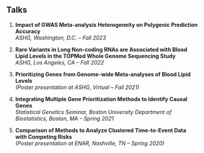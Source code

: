 ## Talks

1. **Impact of GWAS Meta-analysis Heterogeneity on Polygenic Prediction Accuracy**  
   *ASHG, Washington, D.C. – Fall 2023*

2. **Rare Variants in Long Non-coding RNAs are Associated with Blood Lipid Levels in the TOPMed Whole Genome Sequencing Study**  
   *ASHG, Los Angeles, CA – Fall 2022*

3. **Prioritizing Genes from Genome-wide Meta-analyses of Blood Lipid Levels**  
   *(Poster presentation at ASHG, Virtual – Fall 2021)*

4. **Integrating Multiple Gene Prioritization Methods to Identify Causal Genes**  
   *Statistical Genetics Seminar, Boston University Department of Biostatistics, Boston, MA – Spring 2021*

5. **Comparison of Methods to Analyze Clustered Time-to-Event Data with Competing Risks**  
   *(Poster presentation at ENAR, Nashville, TN – Spring 2020)*

